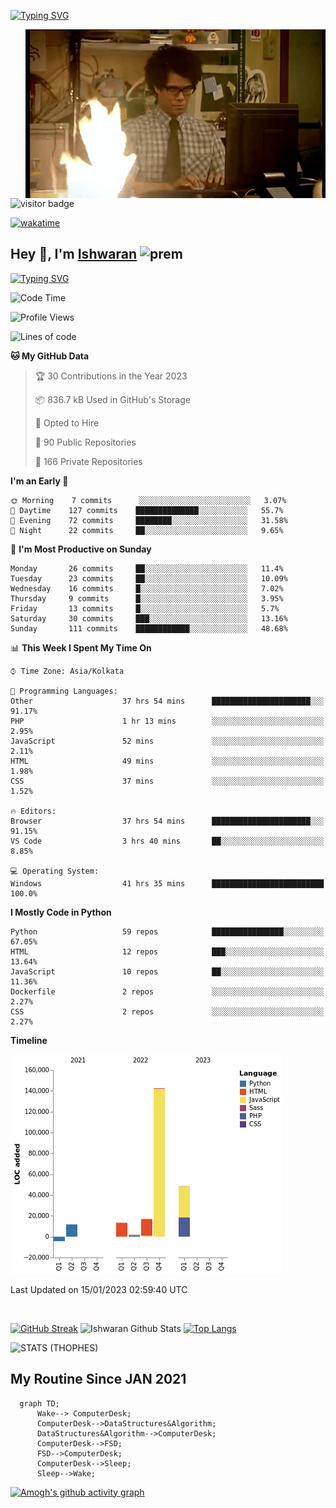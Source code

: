 [![Typing SVG](https://readme-typing-svg.herokuapp.com?font=Fira+Code&duration=1000&pause=2000&color=9400D3&multiline=true&width=1500&height=20&lines=%3D%3D%3D%3D%3D%3D%3D%3D%3D%3D%3D%3D%3D%3D%3D%3D%3D%3D%3D%3D%3D%3D%3D%3D%3D%3D%3D%3D%3D%3D%3D%3D%3D%3D%3D%3D%3D%3D%3D%3D%3D%3D%3D%3D%3D%3D%3D%3D%3D%3D%3D%3D%3D%3D%3D%3D%3D%3D%3D%3D%3D%3D%3D%3D%3D%3D%3D%3D%3D%3D%3D%3D%3D%3D%3D%3D%3D%3D%3D%3D%3D%3D%3D%3D%3D%3D%3D%3D%3D%3D%3D%3D%3D%3D%3D%3D%3D%3D%3D%3D%3D%3D%3D%3D%3D%3D%3D%3D%3D%3D%3D%3D%3D%3D%3D%3D%3D%3D%3D%3D%3D%3D%3D%3D%3D%3D%3D%3D%3D%3D%3D%3D)](https://git.io/typing-svg)


<img align="right" src="/assets/gif/Firepc.gif" />

![visitor badge](https://visitor-badge.glitch.me/badge?page_id=IshwaranRudhara-badge&left_color=red&right_color=green&left_text=Hello%20Visitors)

[![wakatime](https://wakatime.com/badge/user/fc738f08-9e9d-4e8b-a6ea-7f547f91629d.svg)](https://wakatime.com/@fc738f08-9e9d-4e8b-a6ea-7f547f91629d)

<h2>Hey 👋, I'm <a href="https://github.com/IshwaranRudhara">Ishwaran</a> <img width="30" alt="prem" src="https://user-images.githubusercontent.com/47528708/184485159-eb187755-3860-4024-84e0-36e3194f9dac.gif"></h2>

[![Typing SVG](https://readme-typing-svg.herokuapp.com?font=Fira+Code&duration=1000&pause=2000&color=9400D3&multiline=true&width=1500&height=20&lines=%3D%3D%3D%3D%3D%3D%3D%3D%3D%3D%3D%3D%3D%3D%3D%3D%3D%3D%3D%3D%3D%3D%3D%3D%3D%3D%3D%3D%3D%3D%3D%3D%3D%3D%3D%3D%3D%3D%3D%3D%3D%3D%3D%3D%3D%3D%3D%3D%3D%3D%3D%3D%3D%3D%3D%3D%3D%3D%3D%3D%3D%3D%3D%3D%3D%3D%3D%3D%3D%3D%3D%3D%3D%3D%3D%3D%3D%3D%3D%3D%3D%3D%3D%3D%3D%3D%3D%3D%3D%3D%3D%3D%3D%3D%3D%3D%3D%3D%3D%3D%3D%3D%3D%3D%3D%3D%3D%3D%3D%3D%3D%3D%3D%3D%3D%3D%3D%3D%3D%3D%3D%3D%3D%3D%3D%3D%3D%3D%3D%3D%3D%3D)](https://git.io/typing-svg)




<!--START_SECTION:waka-->
![Code Time](http://img.shields.io/badge/Code%20Time-286%20hrs%2022%20mins-blue)

![Profile Views](http://img.shields.io/badge/Profile%20Views-1-blue)

![Lines of code](https://img.shields.io/badge/From%20Hello%20World%20I%27ve%20Written-231%20Thousand%20lines%20of%20code-blue)

**🐱 My GitHub Data** 

> 🏆 30 Contributions in the Year 2023
 > 
> 📦 836.7 kB Used in GitHub's Storage 
 > 
> 💼 Opted to Hire
 > 
> 📜 90 Public Repositories 
 > 
> 🔑 166 Private Repositories  
 > 
**I'm an Early 🐤** 

```text
🌞 Morning    7 commits      ░░░░░░░░░░░░░░░░░░░░░░░░░   3.07% 
🌆 Daytime    127 commits    ██████████████░░░░░░░░░░░   55.7% 
🌃 Evening    72 commits     ████████░░░░░░░░░░░░░░░░░   31.58% 
🌙 Night      22 commits     ██░░░░░░░░░░░░░░░░░░░░░░░   9.65%

```
📅 **I'm Most Productive on Sunday** 

```text
Monday       26 commits     ██░░░░░░░░░░░░░░░░░░░░░░░   11.4% 
Tuesday      23 commits     ██░░░░░░░░░░░░░░░░░░░░░░░   10.09% 
Wednesday    16 commits     █░░░░░░░░░░░░░░░░░░░░░░░░   7.02% 
Thursday     9 commits      █░░░░░░░░░░░░░░░░░░░░░░░░   3.95% 
Friday       13 commits     █░░░░░░░░░░░░░░░░░░░░░░░░   5.7% 
Saturday     30 commits     ███░░░░░░░░░░░░░░░░░░░░░░   13.16% 
Sunday       111 commits    ████████████░░░░░░░░░░░░░   48.68%

```


📊 **This Week I Spent My Time On** 

```text
⌚︎ Time Zone: Asia/Kolkata

💬 Programming Languages: 
Other                    37 hrs 54 mins      ██████████████████████░░░   91.17% 
PHP                      1 hr 13 mins        ░░░░░░░░░░░░░░░░░░░░░░░░░   2.95% 
JavaScript               52 mins             ░░░░░░░░░░░░░░░░░░░░░░░░░   2.11% 
HTML                     49 mins             ░░░░░░░░░░░░░░░░░░░░░░░░░   1.98% 
CSS                      37 mins             ░░░░░░░░░░░░░░░░░░░░░░░░░   1.52%

🔥 Editors: 
Browser                  37 hrs 54 mins      ██████████████████████░░░   91.15% 
VS Code                  3 hrs 40 mins       ██░░░░░░░░░░░░░░░░░░░░░░░   8.85%

💻 Operating System: 
Windows                  41 hrs 35 mins      █████████████████████████   100.0%

```

**I Mostly Code in Python** 

```text
Python                   59 repos            ████████████████░░░░░░░░░   67.05% 
HTML                     12 repos            ███░░░░░░░░░░░░░░░░░░░░░░   13.64% 
JavaScript               10 repos            ██░░░░░░░░░░░░░░░░░░░░░░░   11.36% 
Dockerfile               2 repos             ░░░░░░░░░░░░░░░░░░░░░░░░░   2.27% 
CSS                      2 repos             ░░░░░░░░░░░░░░░░░░░░░░░░░   2.27%

```


**Timeline**

![Chart not found](https://raw.githubusercontent.com/IshwaranRudhara/IshwaranRudhara/main/charts/bar_graph.png) 


 Last Updated on 15/01/2023 02:59:40 UTC
<!--END_SECTION:waka-->

```javascript



```


[![GitHub Streak](https://streak-stats.demolab.com?user=IshwaranRudhara&theme=dark&border_radius=4.7&date_format=M%20j%5B%2C%20Y%5D&background=000000&border=000000)](https://git.io/streak-stats)
![Ishwaran Github Stats](https://github-readme-stats.vercel.app/api?username=IshwaranRudhara&&show_icons=true&theme=radical)
[![Top Langs](https://github-readme-stats.vercel.app/api/top-langs/?username=IshwaranRudhara&layout=compact)](https://github.com/anuraghazra/github-readme-stats)

![STATS (THOPHES)](https://github-profile-trophy.vercel.app/?username=IshwaranRudhara&theme=gruvbox&margin-w=10&margin-h=15&column=8)




<H2>My Routine Since JAN 2021</H2>

```mermaid
  graph TD;
      Wake--> ComputerDesk;
      ComputerDesk-->DataStructures&Algorithm;
      DataStructures&Algorithm-->ComputerDesk;
      ComputerDesk-->FSD;
      FSD-->ComputerDesk;
      ComputerDesk-->Sleep;
      Sleep-->Wake;
```
[![Amogh's github activity graph](https://activity-graph.herokuapp.com/graph?username=IshwaranRudhara&bg_color=000000&color=3620f7&line=5a0c99&point=1adbce&area=true&hide_border=true)](https://github.com/ashutosh00710/github-readme-activity-graph)


<!--
**IshwaranRudhara/IshwaranRudhara** is a ✨ _special_ ✨ repository because its `README.md` (this file) appears on your GitHub profile.

Here are some ideas to get you started:

- 🔭 I’m currently working on ...
- 🌱 I’m currently learning ...
- 👯 I’m looking to collaborate on ...
- 🤔 I’m looking for help with ...
- 💬 Ask me about ...
- 📫 How to reach me: ...
- 😄 Pronouns: ...
- ⚡ Fun fact: ...
-->
